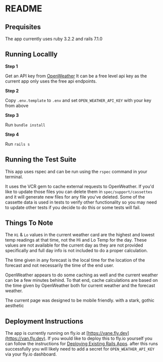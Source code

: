 # README

## Prequisites

The app currently uses ruby 3.2.2 and rails 7.1.0

## Running Locallly

**Step 1**

Get an API key from [OpenWeather](https://openweathermap.org/current) It can be a free level api key as the current app only uses the free api endpoints.

**Step 2**

Copy `.env.template` to `.env` and set `OPEN_WEATHER_API_KEY` with your key from above


**Step 3**

Run `bundle install`

**Step 4**

Run `rails s`

## Running the Test Suite

This app uses rspec and can be run using the `rspec` command in your terminal.

It uses the VCR gem to cache external requests to OpenWeather. If you'd like to update those files you can delete them in `spec/support/cassettes` and it will generate new files for any file you've deleted. Some of the cassette data is used in tests to verify other functionality so you may need to update other tests if you decide to do this or some tests will fail.

## Things To Note

The `Hi` & `Lo` values in the current weather card are the highest and lowest temp readings at that time, not the Hi and Lo Temp for the day. These values are not available for the current day as they are not provided specifically and full day info is not included to do a proper calculation.

The time given in any forecast is the local time for the location of the forecast and not necessarily the time of the end user.

OpenWeather appears to do some caching as well and the current weather can be a few minutes behind. To that end, cache calculations are based on the time given by OpenWeather both for current weather and the forecast weather.

The current page was designed to be mobile friendly. with a stark, gothic aesthetic

## Deployment Instructions

The app is currently running on fly.io at [https://vane.fly.dev](https://van.fly.dev). If you would like to deploy this to fly.io yourself you can follow the instructions for [Deploying Existing Rails Apps](https://fly.io/docs/rails/getting-started/existing/). after this runs successfully you will likely need to add a secret for `OPEN_WEATHER_API_KEY` via your fly.io dashboard.

